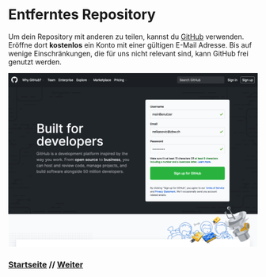 # Entferntes Repository

Um dein Repository mit anderen zu teilen, kannst du [GitHub](https://github.com) verwenden. Eröffne dort **kostenlos** ein Konto mit einer gültigen E-Mail Adresse. Bis auf wenige Einschränkungen, die für uns nicht relevant sind, kann GitHub frei genutzt werden.

![GitHub create account](./assets/images/github_create_account.png)


### [Startseite](start.md) // [Weiter](echo.md)
